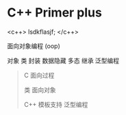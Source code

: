 # C++ Primer plus

<c++> lsdkflasjf; 
</c++>

面向对象编程 (oop)

对象 类 封装 数据隐藏 多态 继承
泛型编程

> C 面向过程
> 
> 类 面向对象
> 
> C++ 模板支持 泛型编程
> 

